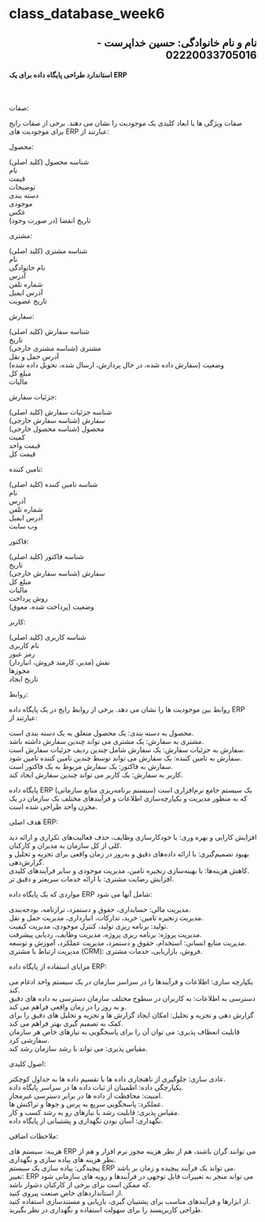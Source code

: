 # class_database_week6
<h2 dir="rtl">نام و نام خانوادگی: حسین خداپرست - 02220033705016</h2>

<h4>استاندارد طراحی پایگاه داده برای یک ERP</h4><br>

صفات:

صفات ویژگی ها یا ابعاد کلیدی یک موجودیت را نشان می دهند. برخی از صفات رایج برای موجودیت های ERP عبارتند از:

محصول:

شناسه محصول (کلید اصلی)<br>
نام<br>
قیمت<br>
توضیحات<br>
دسته بندی<br>
موجودی<br>
عکس<br>
تاریخ انقضا (در صورت وجود)<br>

مشتری:

شناسه مشتری (کلید اصلی)<br>
نام<br>
نام خانوادگی<br>
آدرس<br>
شماره تلفن<br>
آدرس ایمیل<br>
تاریخ عضویت<br>

سفارش:

شناسه سفارش (کلید اصلی)<br>
تاریخ<br>
مشتری (شناسه مشتری خارجی)<br>
آدرس حمل و نقل<br>
وضعیت (سفارش داده شده، در حال پردازش، ارسال شده، تحویل داده شده)<br>
مبلغ کل<br>
مالیات<br>

جزئیات سفارش:

شناسه جزئیات سفارش (کلید اصلی)<br>
سفارش (شناسه سفارش خارجی)<br>
محصول (شناسه محصول خارجی)<br>
کمیت<br>
قیمت واحد<br>
قیمت کل<br>

تامین کننده:

شناسه تامین کننده (کلید اصلی)<br>
نام<br>
آدرس<br>
شماره تلفن<br>
آدرس ایمیل<br>
وب سایت<br>

فاکتور:

شناسه فاکتور (کلید اصلی)<br>
تاریخ<br>
سفارش (شناسه سفارش خارجی)<br>
مبلغ کل<br>
مالیات<br>
روش پرداخت<br>
وضعیت (پرداخت شده، معوق)<br>

کاربر:

شناسه کاربری (کلید اصلی)<br>
نام کاربری<br>
رمز عبور<br>
نقش (مدیر، کارمند فروش، انباردار)<br>
مجوزها<br>
تاریخ ایجاد<br>


روابط:

روابط بین موجودیت ها را نشان می دهد. برخی از روابط رایج در یک پایگاه داده ERP عبارتند از:

محصول به دسته بندی: یک محصول متعلق به یک دسته بندی است.<br>
مشتری به سفارش: یک مشتری می تواند چندین سفارش داشته باشد.<br>
سفارش به جزئیات سفارش: یک سفارش شامل چندین ردیف جزئیات سفارش است.<br>
سفارش به تامین کننده: یک سفارش می تواند توسط چندین تامین کننده تامین شود.<br>
سفارش به فاکتور: یک سفارش مربوط به یک فاکتور است.<br>
کاربر به سفارش: یک کاربر می تواند چندین سفارش ایجاد کند.<br>


پایگاه داده ERP (سیستم برنامه‌ریزی منابع سازمانی) یک سیستم جامع نرم‌افزاری است که به منظور مدیریت و یکپارچه‌سازی اطلاعات و فرآیندهای مختلف یک سازمان در یک مخزن واحد طراحی شده است.

هدف اصلی ERP:

افزایش کارایی و بهره وری: با خودکارسازی وظایف، حذف فعالیت‌های تکراری و ارائه دید کلی از کل سازمان به مدیران و کارکنان.</br>
بهبود تصمیم‌گیری: با ارائه داده‌های دقیق و به‌روز در زمان واقعی برای تجزیه و تحلیل و گزارش‌دهی.</br>
کاهش هزینه‌ها: با بهینه‌سازی زنجیره تامین، مدیریت موجودی و سایر فرآیندهای کلیدی.</br>
افزایش رضایت مشتری: با ارائه خدمات سریعتر و دقیق تر.</br>

مواردی که یک پایگاه داده ERP  شامل آنها می شود:

مدیریت مالی: حسابداری، حقوق و دستمزد، ترازنامه، بودجه‌بندی.</br>
مدیریت زنجیره تامین: خرید، تدارکات، انبارداری، مدیریت حمل و نقل.</br>
تولید: برنامه ریزی تولید، کنترل موجودی، مدیریت کیفیت.</br>
مدیریت پروژه: برنامه ریزی پروژه، مدیریت وظایف، ردیابی پیشرفت.</br>
مدیریت منابع انسانی: استخدام، حقوق و دستمزد، مدیریت عملکرد، آموزش و توسعه.</br>
مدیریت ارتباط با مشتری (CRM): فروش، بازاریابی، خدمات مشتری.</br>

مزایای استفاده از پایگاه داده ERP:

یکپارچه سازی: اطلاعات و فرآیندها را در سراسر سازمان در یک سیستم واحد ادغام می کند.</br>
دسترسی به اطلاعات: به کاربران در سطوح مختلف سازمان دسترسی به داده های دقیق و به روز را در زمان واقعی فراهم می کند.</br>
گزارش دهی و تجزیه و تحلیل: امکان ایجاد گزارش ها و تجزیه و تحلیل های دقیق را برای کمک به تصمیم گیری بهتر فراهم می کند.</br>
قابلیت انعطاف پذیری: می توان آن را برای پاسخگویی به نیازهای خاص هر سازمان سفارشی کرد.</br>
مقیاس پذیری: می تواند با رشد سازمان رشد کند.</br>

اصول کلیدی:

عادی سازی: جلوگیری از ناهنجاری داده ها با تقسیم داده ها به جداول کوچکتر.</br>
یکپارچگی داده: اطمینان از ثبات داده ها در سراسر پایگاه داده.</br>
امنیت: محافظت از داده ها در برابر دسترسی غیرمجاز.</br>
عملکرد: پاسخگویی سریع به پرس و جوها و تراکنش ها.</br>
مقیاس پذیری: قابلیت رشد با نیازهای رو به رشد کسب و کار.</br>
نگهداری: آسان بودن نگهداری و پشتیبانی از پایگاه داده.

ملاحظات اضافی:

هزینه: سیستم های ERP می توانند گران باشند، هم از نظر هزینه مجوز نرم افزار و هم از نظر هزینه های پیاده سازی و نگهداری.</br>
پیچیدگی: پیاده سازی یک سیستم ERP می تواند یک فرآیند پیچیده و زمان بر باشد.</br>
تغییر: ERP می تواند منجر به تغییرات قابل توجهی در فرآیندها و رویه های سازمانی شود که ممکن است برای برخی از کارکنان دشوار باشد.</br>
از استانداردهای خاص صنعت پیروی کنید.</br>
از ابزارها و فرآیندهای مناسب برای پشتیبان گیری، بازیابی و مستندسازی استفاده کنید.</br>
طراحی کاربرپسند را برای سهولت استفاده و نگهداری در نظر بگیرید.</br>
